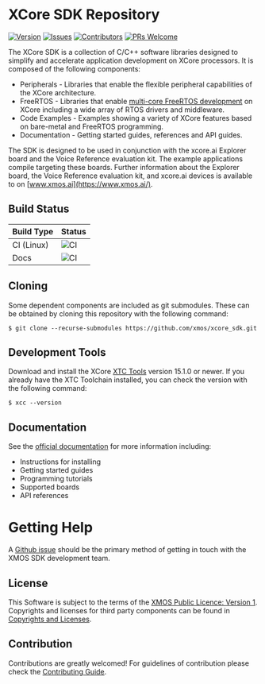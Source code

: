 # XCore SDK Repository

[![Version](https://img.shields.io/github/v/release/xmos/xcore_sdk?include_prereleases)](https://github.com/xmos/xcore_sdk/releases/latest)
[![Issues](https://img.shields.io/github/issues/xmos/xcore_sdk)](https://github.com/xmos/xcore_sdk/issues)
[![Contributors](https://img.shields.io/github/contributors/xmos/xcore_sdk)](https://github.com/xmos/xcore_sdk/graphs/contributors)
[![PRs Welcome](https://img.shields.io/badge/PRs-welcome-brightgreen.svg?style=flat-square)](https://github.com/xmos/xcore_sdk/pulls)

The XCore SDK is a collection of C/C++ software libraries designed to simplify and accelerate application development on XCore processors. It is composed of the following components:

- Peripherals - Libraries that enable the flexible peripheral capabilities of the XCore architecture.  
- FreeRTOS - Libraries that enable [multi-core FreeRTOS development](https://www.freertos.org/symmetric-multiprocessing-introduction.html) on XCore including a wide array of RTOS drivers and middleware.
- Code Examples - Examples showing a variety of XCore features based on bare-metal and FreeRTOS programming.
- Documentation - Getting started guides, references and API guides.

The SDK is designed to be used in conjunction with the xcore.ai Explorer board and the Voice Reference evaluation kit. The example applications compile targeting these boards. Further information about the Explorer board, the Voice Reference evaluation kit, and xcore.ai devices is available to on [www.xmos.ai](https://www.xmos.ai/).

## Build Status

Build Type       |    Status     |
-----------      | --------------|
CI (Linux)       | ![CI](https://github.com/xmos/xcore_sdk/actions/workflows/ci.yml/badge.svg?branch=develop&event=push) |
Docs             | ![CI](https://github.com/xmos/xcore_sdk/actions/workflows/docs.yml/badge.svg?branch=develop&event=push) |

## Cloning

Some dependent components are included as git submodules. These can be obtained by cloning this repository with the following command:

    $ git clone --recurse-submodules https://github.com/xmos/xcore_sdk.git

## Development Tools

Download and install the XCore [XTC Tools](https://www.xmos.ai/software-tools/) version 15.1.0 or newer. If you already have the XTC Toolchain installed, you can check the version with the following command:

    $ xcc --version

## Documentation

See the [official documentation](https://www.xmos.ai/xcore-sdk/) for more information including:

- Instructions for installing
- Getting started guides
- Programming tutorials
- Supported boards
- API references

# Getting Help

A [Github issue](https://github.com/xmos/xcore_sdk/issues/new/choose) should be the primary method of getting in touch with the XMOS SDK development team.

## License

This Software is subject to the terms of the [XMOS Public Licence: Version 1](https://github.com/xmos/xcore_sdk/blob/develop/LICENSE.rst). Copyrights and licenses for third party components can be found in [Copyrights and Licenses](https://github.com/xmos/xcore_sdk/blob/develop/doc/copyright.rst).

## Contribution

Contributions are greatly welcomed! For guidelines of contribution please check the [Contributing Guide](https://github.com/xmos/xcore_sdk/blob/develop/doc/contributing.rst).

